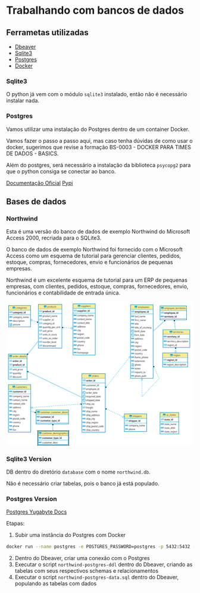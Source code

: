 # Trabalhando com bancos de dados

## Ferrametas utilizadas

- [Dbeaver](https://dbeaver.io/)
- [Sqlite3](https://www.sqlite.org/index.html)
- [Postgres](https://www.postgresql.org/)
- [Docker](https://www.docker.com/)

### Sqlite3

O python já vem com o módulo `sqlite3` instalado, então não é necessário instalar nada.

### Postgres

Vamos utilizar uma instalação do Postgres dentro de um container Docker. 

Vamos fazer o passo a passo aqui, mas caso tenha dúvidas de como usar o docker, sugerimos que revise a formação BS-0003 - DOCKER PARA TIMES DE DADOS - BASICS.

Além do postgres, será necessário a instalação da biblioteca `psycopg2` para que o python consiga se conectar ao banco.

[Documentação Oficial](https://www.psycopg.org/docs/)
[Pypi](https://pypi.org/project/psycopg2/)

## Bases de dados

### Northwind

Esta é uma versão do banco de dados de exemplo Northwind do Microsoft Access 2000, recriada para o SQLite3.

O banco de dados de exemplo Northwind foi fornecido com o Microsoft Access como um esquema de tutorial para gerenciar clientes, pedidos, estoque, compras, fornecedores, envio e funcionários de pequenas empresas. 

Northwind é um excelente esquema de tutorial para um ERP de pequenas empresas, com clientes, pedidos, estoque, compras, fornecedores, envio, funcionários e contabilidade de entrada única.

![Schema](./database/postgres/northwind-er-diagram.png)

### Sqlite3 Version

DB dentro do diretório `database` com o nome `northwind.db`. 

Não é necessário criar tabelas, pois o banco já está populado.

### Postgres Version

[Postgres Yugabyte Docs](https://docs.yugabyte.com/preview/sample-data/northwind/)

Etapas:

1. Subir uma instância do Postgres com Docker

```bash
docker run --name postgres -e POSTGRES_PASSWORD=postgres -p 5432:5432 -d postgres
```

2. Dentro do Dbeaver, criar uma conexão com o Postgres
3. Executar o script `northwind-postgres-ddl` dentro do Dbeaver, criando as tabelas com seus respectivos schemas e relacionamentos
4. Executar o script `northwind-postgres-data.sql` dentro do Dbeaver, populando as tabelas com dados
